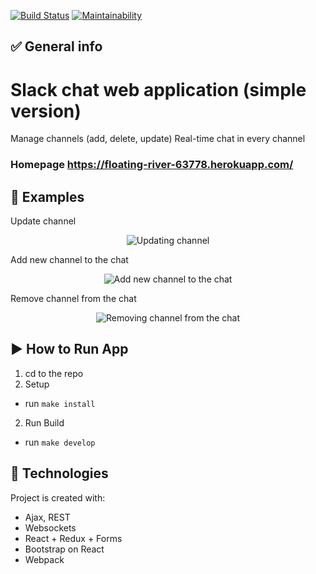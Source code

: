 [![Build Status](https://travis-ci.org/helenkyryliuk/slack-chat.svg?branch=master)](https://travis-ci.org/helenkyryliuk/slack-chat)
[![Maintainability](https://api.codeclimate.com/v1/badges/3d5947aaba0778630c99/maintainability)](https://codeclimate.com/github/helenkyryliuk/slack-chat/maintainability)

## :white_check_mark: General info

# Slack chat web application (simple version)

Manage channels (add, delete, update)
Real-time chat in every channel

### Homepage https://floating-river-63778.herokuapp.com/

## :file_folder: Examples

Update channel 

<p align="center">
  <img alt="Updating channel" src="https://user-images.githubusercontent.com/29301041/60228803-fc57f180-98e7-11e9-9917-6637c6a3fb3c.gif"></p>
  
Add new channel to the chat

<p align="center">
  <img alt="Add new channel to the chat" src="https://user-images.githubusercontent.com/29301041/60162318-65d6f200-984d-11e9-9eaa-ce9ba6fad89a.gif"></p>

Remove channel from the chat

<p align="center">
  <img alt="Removing channel from the chat" src="https://user-images.githubusercontent.com/29301041/60162696-2a88f300-984e-11e9-99eb-83b82d2c866b.gif">
</p>

## :arrow_forward: How to Run App

1. cd to the repo
2. Setup
  - run `make install`
2. Run Build
  - run `make develop`

## :hammer: Technologies

Project is created with:

* Ajax, REST
* Websockets
* React + Redux + Forms
* Bootstrap on React
* Webpack

